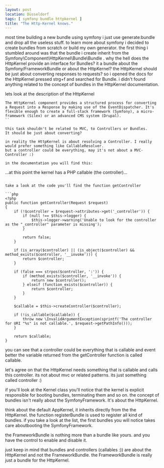 ```yaml
---
layout: post
location: Düsseldorf
tags: [ symfony bundle httpkernel ]
title: "The Http-Kernel knows."
---
```


most time building a new bundle using symfony i just use generate:bundle and drop all the useless stuff.
to learn more about symfony i decided to create bundles from scratch or build my own generator.
the first thing i stumbled around was that the bundle i create inherit from the Symfony\Component\HttpKernel\Bundle\Bundle .
why the hell does the HttpKernel provide an interface for Bundles?
it a bundle about the Symfony/FrameworkBundle or about the HttpKernel?
the HttpKernel should be just about converting responses to requests?
so i opened the docs for the HttpKernel pressed strg+f and searched for Bundle.
i didn't found anything related to the concept of bundles in the HttpKernel documentation.

lets look at the description of the HttpKernel

```
The HttpKernel component provides a structured process for converting a Request into a Response by making use of the EventDispatcher. It's flexible enough to create a full-stack framework (Symfony), a micro-framework (Silex) or an advanced CMS system (Drupal).
``

this task shouldn't be related to MVC, to Controllers or Bundles.
It should be just about converting?

in reality the HttpKernel is about resolving a Controller. I really would prefer something like CallableResolver.
but a controller could be everything, may it's not about a MVC-Controller :)

in the documentation you will find this:

```
...at this point the kernel has a PHP callable (the controller)...
```

take a look at the code you'll find the function getController

```php
<?php
public function getController(Request $request)
{
    if (!$controller = $request->attributes->get('_controller')) {
        if (null !== $this->logger) {
            $this->logger->warning('Unable to look for the controller as the "_controller" parameter is missing');
        }

        return false;
    }

    if (is_array($controller) || (is_object($controller) && method_exists($controller, '__invoke'))) {
        return $controller;
    }

    if (false === strpos($controller, ':')) {
        if (method_exists($controller, '__invoke')) {
            return new $controller();
        } elseif (function_exists($controller)) {
            return $controller;
        }
    }

    $callable = $this->createController($controller);

    if (!is_callable($callable)) {
        throw new \InvalidArgumentException(sprintf('The controller for URI "%s" is not callable.', $request->getPathInfo()));
    }

    return $callable;
}
```

you can see that a controller could be everything that is callable and event better the variable returned from the getController
function is called callable.


let's agree on that the HttpKernel needs something that is callable and calls this controller.
its not about mvc or related patterns. its just something called controller :)

if you'll look at the Kernel class you'll notice that the kernel is explicit responsible for booting bundles, terminating them and so on.
the concept of bundles isn't really about the SymfonyFramework. It's about the HttpKernel.

think about the default AppKernel, it inherits directly from the the HttpKernel.
the function registerBundle is used to register all kind of bundles.
if you take a look at the list, the first bundles you will notice takes care aboutbooting the SymfonyFramework.

the FrameworkBundle is nothing more than a bundle like yours. and you have the control to enable and disable it.

just keep in mind that bundles and controllers (callables :)) are about the HttpKernel and not the FrameworkBundle.
the FrameworkBundle is really just a bundle for the HttpKernel.

